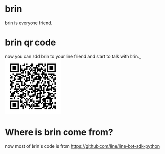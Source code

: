 # brin
brin is everyone friend.

# brin qr code
now you can add brin to your line friend and start to talk with brin._
![alt text](https://github.com/isbig/brin/blob/master/Picture/brin%20qr%20code.png?raw=true)

# Where is brin come from?
now most of brin's code is from 
https://github.com/line/line-bot-sdk-python
